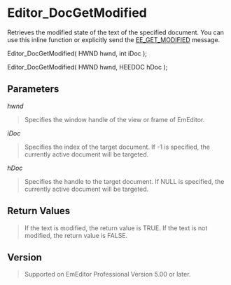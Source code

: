 # Editor\_DocGetModified

Retrieves the modified state of the text of the specified document. You can use this inline function or explicitly send the [EE\_GET\_MODIFIED](../message/ee_get_modified) message.

Editor\_DocGetModified( HWND hwnd, int iDoc );

Editor\_DocGetModified( HWND hwnd, HEEDOC hDoc );

## Parameters

_hwnd_

> Specifies the window handle of the view or frame of EmEditor.

_iDoc_

> Specifies the index of the target document. If -1 is specified, the currently active document will be targeted.

_hDoc_

> Specifies the handle to the target document. If NULL is specified, the currently active document will be targeted.

## Return Values

> If the text is modified, the return value is TRUE. If the text is not
> modified, the return value is FALSE.

## Version

> Supported on EmEditor Professional Version 5.00 or later.
